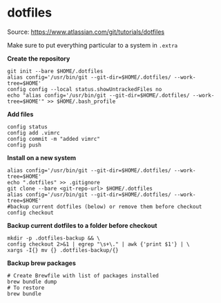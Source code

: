 # dotfiles

Source: https://www.atlassian.com/git/tutorials/dotfiles

Make sure to put everything particular to a system in `.extra`

**Create the repository**
```
git init --bare $HOME/.dotfiles
alias config='/usr/bin/git --git-dir=$HOME/.dotfiles/ --work-tree=$HOME'
config config --local status.showUntrackedFiles no
echo "alias config='/usr/bin/git --git-dir=$HOME/.dotfiles/ --work-tree=$HOME'" >> $HOME/.bash_profile
```
**Add files**
```
config status
config add .vimrc
config commit -m "added vimrc"
config push
```
**Install on a new system**
```
alias config='/usr/bin/git --git-dir=$HOME/.dotfiles/ --work-tree=$HOME'
echo ".dotfiles" >> .gitignore
git clone --bare <git-repo-url> $HOME/.dotfiles
alias config='/usr/bin/git --git-dir=$HOME/.dotfiles/ --work-tree=$HOME'
#backup current dotfiles (below) or remove them before checkout
config checkout  
```

**Backup current dotfiles to a folder before checkout**
```
mkdir -p .dotfiles-backup && \
config checkout 2>&1 | egrep "\s+\." | awk {'print $1'} | \
xargs -I{} mv {} .dotfiles-backup/{}
```

**Backup brew packages**
```
# Create Brewfile with list of packages installed
brew bundle dump
# To restore
brew bundle
```

